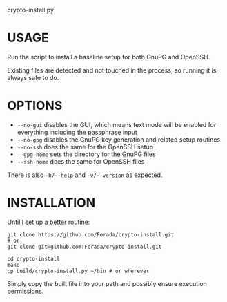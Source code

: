 crypto-install.py

# USAGE

Run the script to install a baseline setup for both GnuPG and OpenSSH.

Existing files are detected and not touched in the process, so running
it is always safe to do.

# OPTIONS

- `--no-gui` disables the GUI, which means text mode will be enabled for
  everything including the passphrase input
- `--no-gpg` disables the GnuPG key generation and related setup
  routines
- `--no-ssh` does the same for the OpenSSH setup
- `--gpg-home` sets the directory for the GnuPG files
- `--ssh-home` does the same for OpenSSH files

There is also `-h/--help` and `-v/--version` as expected.

# INSTALLATION

Until I set up a better routine:

    git clone https://github.com/Ferada/crypto-install.git
    # or
    git clone git@github.com:Ferada/crypto-install.git

    cd crypto-install
    make
    cp build/crypto-install.py ~/bin # or wherever

Simply copy the built file into your path and possibly ensure execution
permissions.
